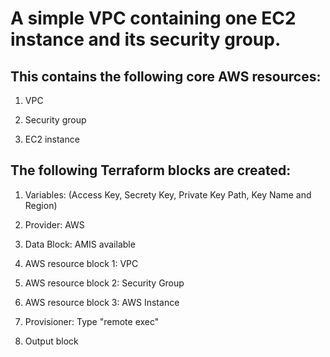 # A simple VPC containing one EC2 instance and its security group.

## This contains the following core AWS resources:

1. VPC

2. Security group

3. EC2 instance

## The following Terraform blocks are created:

1. Variables: (Access Key, Secrety Key, Private Key Path, Key Name and Region)

2. Provider: AWS

3. Data Block: AMIS available

4. AWS resource block 1: VPC

5. AWS resource block 2: Security Group

6. AWS resource block 3: AWS Instance

7. Provisioner: Type "remote exec"

8. Output block
